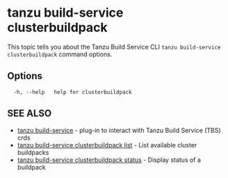 # tanzu build-service clusterbuildpack

This topic tells you about the Tanzu Build Service CLI `tanzu build-service clusterbuildpack` command options.

## Options

```console
  -h, --help   help for clusterbuildpack
```

## SEE ALSO

* [tanzu build-service](tanzu_build-service.hbs.md)	 - plug-in to interact with Tanzu Build Service (TBS) crds
* [tanzu build-service clusterbuildpack list](tanzu_build-service_clusterbuildpack_list.hbs.md)	 - List available cluster buildpacks
* [tanzu build-service clusterbuildpack status](tanzu_build-service_clusterbuildpack_status.hbs.md)	 - Display status of a buildpack
